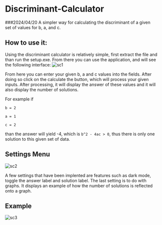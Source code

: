 # Discriminant-Calculator
###2024/04/20
A simpler way for calculating the discriminant of a given set of values for b, a, and c.
## How to use it:
Using the discriminant calculator is relatively simple, first extract the file and than run the setup.exe. From there you can use the application, and will see the following interface:
![sc1](https://github.com/AliK070/Discriminant_Calculator/assets/170590240/bb04555c-4675-4601-8f60-bd67d1364d83)

From here you can enter your given b, a and c values into the fields. After doing so click on the calculate the button, which will process your given inputs. After processing, it will display the answer of these values and it will also display the number of solutions. 

For example if

`b = 2`

`a = 1 `

`c = 2`

than the answer will yield -4, which is `b^2 - 4ac > 0`, thus there is only one solution to this given set of data.

## Settings Menu

![sc2](https://github.com/AliK070/Discriminant_Calculator/assets/170590240/55c3e93c-ccf6-4a38-ab64-5af545b7e40f)

A few settings that have been implented are features such as dark mode, toggle the answer label and solution label. The last setting is to do with graphs. It displays an example of how the number of solutions is reflected onto a graph. 

## Example 

![sc3](https://github.com/AliK070/Discriminant_Calculator/assets/170590240/ff16ce8d-be5e-4ce6-b8db-ef54acf0a8b4)

